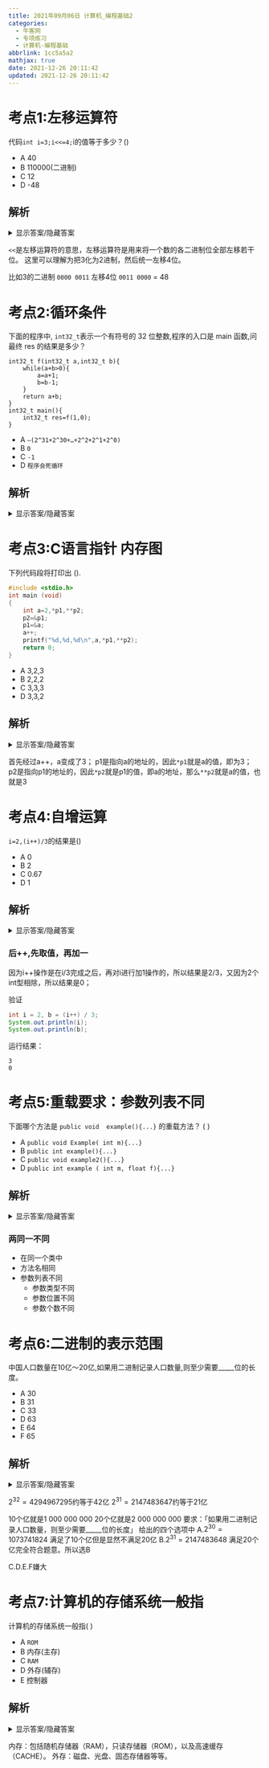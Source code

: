 ```yaml
---
title: 2021年09月06日 计算机_编程基础2
categories: 
  - 牛客网
  - 专项练习
  - 计算机-编程基础
abbrlink: 1cc5a5a2
mathjax: true
date: 2021-12-26 20:11:42
updated: 2021-12-26 20:11:42
---
```

# 考点1:左移运算符
代码`int i=3;i<<=4;`i的值等于多少？()
- A 40
- B 110000(二进制)
- C 12
- D -48

## 解析
<details><summary>显示答案/隐藏答案</summary>正确答案: B</details>

`<<`是左移运算符的意思，左移运算符是用来将一个数的各二进制位全部左移若干位。
这里可以理解为把3化为2进制，然后统一左移4位。

比如3的二进制  `0000 0011`  左移4位 `0011 0000` = 48


# 考点2:循环条件
下面的程序中, `int32_t`表示一个有符号的 32 位整数,程序的入口是 main 函数,问最终 res 的结果是多少？
```
int32_t f(int32_t a,int32_t b){
    while(a+b>0){
        a=a+1;
        b=b-1;
    }
    return a+b;
}
int32_t main(){
    int32_t res=f(1,0);
}
```
- A `–(2^31+2^30+…+2^2+2^1+2^0)`
- B `0`
- C `-1`
- D `程序会死循环`

## 解析
<details><summary>显示答案/隐藏答案</summary>正确答案: D</details>


# 考点3:C语言指针 内存图
下列代码段将打印出 ().
```c
#include <stdio.h>
int main (void)
{
    int a=2,*p1,**p2;
    p2=&p1;
    p1=&a;
    a++;
    printf("%d,%d,%d\n",a,*p1,**p2);
    return 0;
}
```
- A 3,2,3
- B 2,2,2
- C 3,3,3
- D 3,3,2

## 解析
<details><summary>显示答案/隐藏答案</summary>正确答案: C</details>

首先经过a++，a变成了3；
p1是指向a的地址的，因此`*p1`就是a的值，即为3；
p2是指向p1的地址的，因此`*p2`就是p1的值，即a的地址，那么`**p2`就是a的值，也就是3


# 考点4:自增运算
`i=2,(i++)/3`的结果是()
- A 0
- B 2
- C 0.67
- D 1

## 解析
<details><summary>显示答案/隐藏答案</summary>正确答案: A</details>

### 后++,先取值，再加一
因为i++操作是在i/3完成之后，再对i进行加1操作的，所以结果是2/3，又因为2个int型相除，所以结果是0；

验证
```java
int i = 2, b = (i++) / 3;
System.out.println(i);
System.out.println(b);
```
运行结果：
```
3
0
```

# 考点5:重载要求：参数列表不同
下面哪个方法是 `public void  example(){...}` 的重载方法？ ( )
- A `public void Example( int m){...}`
- B `public int example(){...}`
- C `public void example2(){...}`
- D `public int example ( int m, float f){...}`

## 解析
<details><summary>显示答案/隐藏答案</summary>正确答案: D</details>

### 两同一不同
- 在同一个类中
- 方法名相同
- 参数列表不同
  - 参数类型不同
  - 参数位置不同
  - 参数个数不同


# 考点6:二进制的表示范围
中国人口数量在10亿～20亿,如果用二进制记录人口数量,则至少需要_____位的长度。
- A 30
- B 31
- C 33
- D 63
- E 64
- F 65

## 解析
<details><summary>显示答案/隐藏答案</summary>正确答案: B</details>

$2^{32}=42 9496 7295$约等于42亿
$2^{31}=21 4748 3647$约等于21亿

10个亿就是1 000 000 000
20个亿就是2 000 000 000
要求：「如果用二进制记录人口数量，则至少需要_____位的长度」
给出的四个选项中
A.$2^{30}=10 7374 1824$ 满足了10个亿但是显然不满足20亿
B.$2^{31}=21 4748 3648$ 满足20个亿完全符合题意。所以选B

C.D.E.F嫌大

# 考点7:计算机的存储系统一般指
计算机的存储系统一般指(   )
- A `ROM`
- B 内存(主存)
- C `RAM`
- D 外存(辅存)
- E 控制器

## 解析
<details><summary>显示答案/隐藏答案</summary>正确答案: BD</details>

内存：包括随机存储器（RAM），只读存储器（ROM），以及高速缓存（CACHE）。
外存：磁盘、光盘、固态存储器等等。